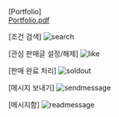 [Portfolio]<BR>
[Portfolio.pdf](https://github.com/dkdiek/STARBUCKS_MVC/files/13986279/Portfolio.pdf)<BR>

[조건 검색]
![search](https://github.com/dkdiek/fproject_sts3/assets/144099638/3f6f5dae-a0ee-44de-8479-6cd1cc9e886f)

[관심 판매글 설정/해제]
![like](https://github.com/dkdiek/fproject_sts3/assets/144099638/7bbf9187-725b-47f8-831b-62c794a467d2)

[판매 완료 처리]
![soldout](https://github.com/dkdiek/fproject_sts3/assets/144099638/1e59c0b9-a84c-4fba-bb06-6a70060ab787)

[메시지 보내기]
![sendmessage](https://github.com/dkdiek/FinalProject/assets/144099638/835a0763-2947-420c-8fa9-4a771f4078a3)

[메시지함]
![readmessage](https://github.com/dkdiek/fproject_sts3/assets/144099638/1ea5e3c6-c2f7-4eb1-a6cc-0fc980d16205)
